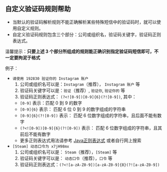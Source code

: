 自定义验证码规则帮助
--------

- 当默认的验证码解析规则不能正确解析某些特殊短信中的验证码时，就可以使用自定义规则。
- 自定义验证码规则包含三个部分：公司或组织名，验证码关键字，验证码正则表达式。

温馨提示：**只要上述 3 个部分所组成的规则能正确识别指定验证码短信即可，不一定要拘泥于格式**

例子：
- `请使用 192830 验证你的 Instagram 账户`
  1. 公司或组织名可以是：`Instagram`（推荐）， `Instagram 账户` 等
  2. 验证码关键字可以是：`验证`（推荐）, `验证你`, `验证你的` 等
  3. 验证码正则表达式： `(?<![0-9])[0-9]{6}(?![0-9])`, 其中：
    - `[0-9]` 表示：匹配 0 到 9 的数字
    - `[0-9]{6}` 表示： 匹配 6 位 0 到 9 的数字组成的字符串
    - `[0-9]{6}(?![0-9])` 表示： 匹配 6 位数字组成的字符串，且后面不能有数字
    - `(?<![0-9])[0-9]{6}(?![0-9])` 表示： 匹配 6 位数字组成的字符串，且其前后不能有数字
    - 更多正则表达式用法请参考 [Java正则表达式](http://www.runoob.com/java/java-regular-expressions.html) 或者自行网上搜索
- `[Steam] 动态口令为 x7jH98mx`
  1. 公司或组织名可以是： `Steam`（推荐），`[Steam]` 等
  2. 验证码关键字可以是： `动态口令`（推荐），`口令` 等
  3. 验证码正则表达式：`(?<![a-zA-Z0-9])[a-zA-Z0-9]{8}(?![a-zA-Z0-9])`